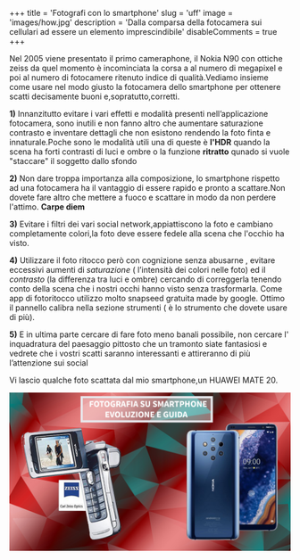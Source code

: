 +++ 
title = 'Fotografi con lo smartphone' 
slug = 'uff' 
image = 'images/how.jpg' 
description = 'Dalla comparsa della fotocamera sui cellulari ad essere un elemento imprescindibile' 
disableComments = true 
+++ 



Nel 2005 viene presentato il primo cameraphone, il Nokia N90 con ottiche zeiss da quel momento è incominciata la corsa a al numero di megapixel e poi al numero di fotocamere ritenuto indice di qualità.Vediamo insieme come usare nel modo giusto la fotocamera dello smartphone per ottenere scatti decisamente buoni e,sopratutto,corretti.

**1)** Innanzitutto evitare i vari effetti e modalità presenti nell’applicazione fotocamera, sono inutili e non fanno altro che aumentare saturazione contrasto e inventare dettagli che non esistono rendendo la foto finta e innaturale.Poche sono le modalità utili una di queste è **l'HDR** quando la scena ha forti contrasti di luci e ombre o la funzione **ritratto** qunado si vuole "staccare" il soggetto dallo sfondo

**2)** Non dare troppa importanza alla composizione, lo smartphone rispetto ad una fotocamera ha il vantaggio di essere rapido e pronto a scattare.Non dovete fare altro che mettere a fuoco e scattare in modo da non perdere l'attimo. **Carpe diem**

**3)** Evitare i filtri dei vari social network,appiattiscono la foto e cambiano completamente colori,la foto deve essere fedele alla scena che l'occhio ha visto.

**4)** Utilizzare il foto ritocco però con cognizione senza abusarne , evitare eccessivi aumenti di _saturazione_ ( l’intensità dei colori nelle foto) ed il _contrasto_ (la differenza tra luci e ombre) cercando di correggerla tenendo conto della scena che i nostri occhi hanno visto senza trasformarla. Come app di fotoritocco utilizzo molto snapseed gratuita made by google. Ottimo il pannello calibra nella sezione strumenti ( è lo strumento che dovete usare di più).

**5)** E in ultima parte cercare di fare foto meno banali possibile, non cercare l' inquadratura del paesaggio pittosto che un tramonto siate fantasiosi e vedrete che i vostri scatti saranno interessanti e attireranno di più l’attenzione sui social


Vi lascio qualche foto scattata dal mio smartphone,un HUAWEI MATE 20.

![foto](/static\images\how.jpg)


